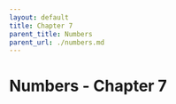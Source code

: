 ```yaml
---
layout: default
title: Chapter 7
parent_title: Numbers
parent_url: ./numbers.md
---
```


# Numbers - Chapter 7
